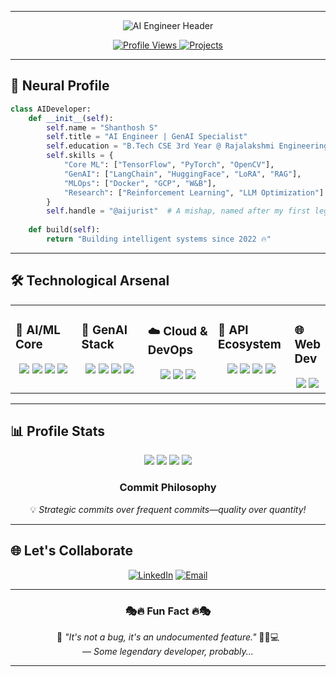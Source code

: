 
---

<div align="center">
  
<!-- Dynamic Header -->
<img src="https://readme-typing-svg.demolab.com?font=Roboto+Mono&weight=600&size=28&duration=4000&pause=1000&color=7E3ACE&center=true&vCenter=true&width=600&lines=AI+Engineer+%7C+GenAI+Specialist;TensorFlow+%7C+PyTorch+%7C+MLOps;Cloud+AI+%7C+Reinforcement+Learning" alt="AI Engineer Header">

<!-- Profile Badges -->
<p align="center">
  <a href="https://github.com/aijurist">
    <img src="https://komarev.com/ghpvc/?username=aijurist&label=Profile+Views&color=7E3ACE" alt="Profile Views">
  </a>
  <a href="https://github.com/aijurist?tab=repositories">
    <img src="https://img.shields.io/badge/Projects-20+-7E3ACE?logo=github" alt="Projects">
  </a>
</p>

</div>

---

## 🧠 **Neural Profile**

```python
class AIDeveloper:
    def __init__(self):
        self.name = "Shanthosh S"
        self.title = "AI Engineer | GenAI Specialist"
        self.education = "B.Tech CSE 3rd Year @ Rajalakshmi Engineering College"
        self.skills = {
            "Core ML": ["TensorFlow", "PyTorch", "OpenCV"],
            "GenAI": ["LangChain", "HuggingFace", "LoRA", "RAG"],
            "MLOps": ["Docker", "GCP", "W&B"],
            "Research": ["Reinforcement Learning", "LLM Optimization"]
        }
        self.handle = "@aijurist"  # A mishap, named after my first legal AI project!
    
    def build(self):
        return "Building intelligent systems since 2022 🔥"
```

---

## 🛠️ **Technological Arsenal**

<table align="center">
  <tr>
    <td valign="top" width="25%">

### 🤖 **AI/ML Core**  
<div align="center">  
<img src="https://img.shields.io/badge/TensorFlow-FF6F00?logo=tensorflow&logoColor=white" />  
<img src="https://img.shields.io/badge/PyTorch-EE4C2C?logo=pytorch&logoColor=white" />  
<img src="https://img.shields.io/badge/Scikit_Learn-F7931E?logo=scikit-learn&logoColor=white" />  
<img src="https://img.shields.io/badge/OpenCV-5C3EE8?logo=opencv&logoColor=white" />  
</div>

</td>
    <td valign="top" width="25%">

### 🌟 **GenAI Stack**  
<div align="center">
<img src="https://img.shields.io/badge/LangChain-00ADD8?logo=langchain&logoColor=white" />  
<img src="https://img.shields.io/badge/HuggingFace-F8D866?logo=huggingface&logoColor=black" />  
<img src="https://img.shields.io/badge/RLlib-0085CA?logo=ray&logoColor=white" />  
<img src="https://img.shields.io/badge/Unsloth-1E1E1E?logo=supabase&logoColor=3FCF8E" />  
</div>

</td>
    <td valign="top" width="25%">

### ☁️ **Cloud & DevOps**  
<div align="center">
<img src="https://img.shields.io/badge/GCP-4285F4?logo=google-cloud&logoColor=white" />  
<img src="https://img.shields.io/badge/Docker-2496ED?logo=docker&logoColor=white" />  
<img src="https://img.shields.io/badge/CI/CD-FF6F00?logo=githubactions&logoColor=white" />  
</div>

</td>
    <td valign="top" width="25%">

### 🔌 **API Ecosystem**  
<div align="center">
<img src="https://img.shields.io/badge/FastAPI-009688?logo=fastapi&logoColor=white" />  
<img src="https://img.shields.io/badge/Flask-000000?logo=flask&logoColor=white" />  
<img src="https://img.shields.io/badge/Postman-FF6C37?logo=postman&logoColor=white" />  
<img src="https://img.shields.io/badge/UVicorn-499848?logo=unicorn&logoColor=white" />  
</div>

</td>

<td>

### 🌐 **Web Dev**  
<div align="center">
<img src="https://img.shields.io/badge/ReactJS-61DAFB?logo=react&logoColor=black" />  
<img src="https://img.shields.io/badge/Streamlit-FF4B4B?logo=streamlit&logoColor=white" />  
</div>

</td>
  </tr>
</table>

---

## 📊 **Profile Stats**

<div align="center">

<!-- Custom Activity Badges -->
<img src="https://img.shields.io/badge/ML%20Projects-15+-00ADD8?logo=github" />
<img src="https://img.shields.io/badge/Commits/Week-20-00ADD8?logo=git" />
<img src="https://img.shields.io/badge/LangChain%20Projects-15+-00ADD8?logo=langchain" />

<!-- Dynamic Language Stats (via web_search[1]) -->
<img src="https://github-readme-stats.vercel.app/api/top-langs/?username=aijurist&langs_count=5&layout=compact&theme=radical" />


### **Commit Philosophy**  
💡 *Strategic commits over frequent commits—quality over quantity!*   


</div>

---

## 🌐 **Let's Collaborate**

<div align="center">

[![LinkedIn](https://img.shields.io/badge/Professional_Network-0A66C2?style=for-the-badge&logo=linkedin)](https://www.linkedin.com/in/shanthosh-s-3a1930257/)
[![Email](https://img.shields.io/badge/Official_Mail-EA4335?style=for-the-badge&logo=gmail)](mailto:shanthosh811@gmail.com)
</div>

---

<div align="center">

### 🎭🔥 **Fun Fact** 🔥🎭  
🚀 *"It's not a bug, it's an undocumented feature."* 🕵️‍♂️💻  
— *Some legendary developer, probably...*  

</div>

---